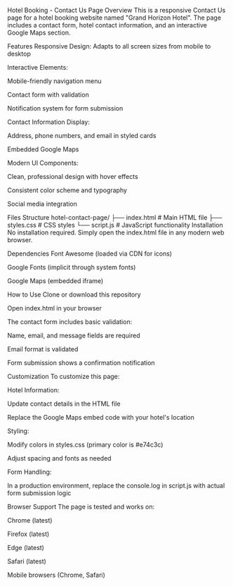 Hotel Booking - Contact Us Page
Overview
This is a responsive Contact Us page for a hotel booking website named "Grand Horizon Hotel". The page includes a contact form, hotel contact information, and an interactive Google Maps section.

Features
Responsive Design: Adapts to all screen sizes from mobile to desktop

Interactive Elements:

Mobile-friendly navigation menu

Contact form with validation

Notification system for form submission

Contact Information Display:

Address, phone numbers, and email in styled cards

Embedded Google Maps

Modern UI Components:

Clean, professional design with hover effects

Consistent color scheme and typography

Social media integration

Files Structure
hotel-contact-page/
├── index.html        # Main HTML file
├── styles.css        # CSS styles
└── script.js         # JavaScript functionality
Installation
No installation required. Simply open the index.html file in any modern web browser.

Dependencies
Font Awesome (loaded via CDN for icons)

Google Fonts (implicit through system fonts)

Google Maps (embedded iframe)

How to Use
Clone or download this repository

Open index.html in your browser

The contact form includes basic validation:

Name, email, and message fields are required

Email format is validated

Form submission shows a confirmation notification

Customization
To customize this page:

Hotel Information:

Update contact details in the HTML file

Replace the Google Maps embed code with your hotel's location

Styling:

Modify colors in styles.css (primary color is #e74c3c)

Adjust spacing and fonts as needed

Form Handling:

In a production environment, replace the console.log in script.js with actual form submission logic

Browser Support
The page is tested and works on:

Chrome (latest)

Firefox (latest)

Edge (latest)

Safari (latest)

Mobile browsers (Chrome, Safari)
